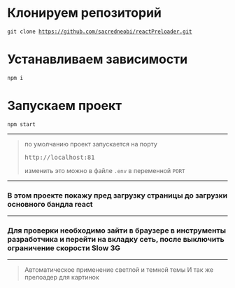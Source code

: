 # Клонируем репозиторий

<code>git clone https://github.com/sacredneobi/reactPreloader.git</code>

# Устанавливаем зависимости

<code>npm i</code>

# Запускаем проект

<code>npm start</code>

---

> по умолчанию проект запускается на порту <pre>http://localhost:81</pre>изменить это можно в файле <code>.env</code> в переменной <code>PORT</code>

---

### В этом проекте покажу пред загрузку страницы до загрузки основного бандла react

---

### Для проверки необходимо зайти в браузере в инструменты разработчика и перейти на вкладку сеть, после выключить ограничение скорости <strong>Slow 3G</strong>

---

> Автоматическое применение светлой и темной темы
> И так же прелоадер для картинок
